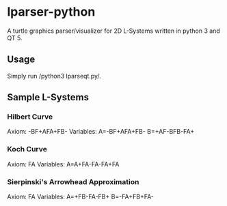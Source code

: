 # lparser-python
A turtle graphics parser/visualizer for 2D L-Systems written in python 3 and QT 5.

## Usage
Simply run /python3 lparseqt.py/.

## Sample L-Systems

### Hilbert Curve
Axiom: -BF+AFA+FB-
Variables:
A=-BF+AFA+FB-
B=+AF-BFB-FA+

### Koch Curve
Axiom: FA
Variables: A=A+FA-FA-FA+FA

### Sierpinski's Arrowhead Approximation
Axiom: FA
Variables:
A=+FB-FA-FB+
B=-FA+FB+FA-
